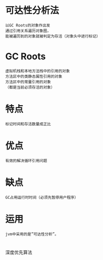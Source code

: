 

# 可达性分析法

    以GC Roots的对象作出发
    通过引用关系遍历对象图，
    能被遍历到的对象就被判定为存活（对象头中进行标记）
     
# GC Roots

    虚拟机栈和本地方法栈中的引用的对象
    方法区中的类静态属性引用的对象
    方法区中的常量引用的对象
    （都是当前必须存活的对象）
   
# 特点

    标记时间和存活数量成正比

# 优点

    有效的解决循环引用问题

# 缺点

    GC占用运行时时间（必须先暂停用户程序）
    

# 运用

    jvm中采用的是”可达性分析”。

# 

深度优先算法


 

